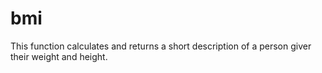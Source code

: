 # bmi
This function calculates and returns a short description of a person giver their weight and height.
